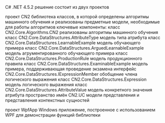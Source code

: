 C# .NET 4.5.2 решение состоит из двух проектов 

проект CN2 библиотека классов, в которой определены алгоритмы машинного обучения и реализованы предметные модели, необходимые для работы алгоритмов
ключевые компоненты:
  класс CN2.Core.Algorithms.CN2
    реализованы алгоритмы машинного обучения
  класс CN2.Core.DataStructures.AttributeType
    модель типа атрибута
  класс CN2.Core.DataStructures.LearnableExample
    модель обучающего примера
  класс CN2.Core.DataStructures.ArguedLearnableExample
    модель агрументированного обучающего примера
  класс CN2.Core.DataStructures.ProductionRule
    модель продукционного правила
  класс CN2.Core.DataStructures.ExaminableExample
    модель примера, поддерживающая проведение экзамена
  интерфейс CN2.Core.DataStructures.IExpressionMember
    обобщение члена логического выражения
  класс CN2.Core.DataStructures.Expression
    модель логического выражения
  класс CN2.Core.DataStructures.AttributeValue
    модель конкретного значения атрибута
  пространство имён CN2.UC
    модели представления и представления контекстных сущностей 

проект WpfApp Windows приложение, построенное с использованием WPF для демонстрации функций библиотеки
